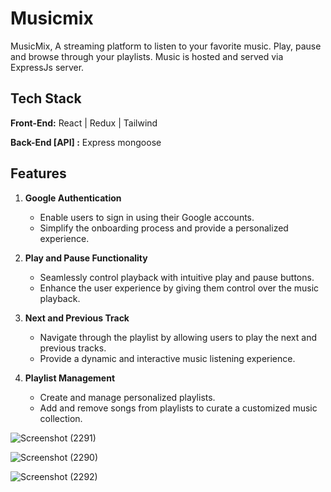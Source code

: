 
# Musicmix
 MusicMix, A streaming platform to listen to your favorite music. Play, pause and browse through your playlists. Music is hosted and served via ExpressJs server.

## Tech Stack

**Front-End:** React | Redux | Tailwind

**Back-End [API] :** Express mongoose

 ## Features

1. **Google Authentication**
   - Enable users to sign in using their Google accounts.
   - Simplify the onboarding process and provide a personalized experience.

2. **Play and Pause Functionality**
   - Seamlessly control playback with intuitive play and pause buttons.
   - Enhance the user experience by giving them control over the music playback.

3. **Next and Previous Track**
   - Navigate through the playlist by allowing users to play the next and previous tracks.
   - Provide a dynamic and interactive music listening experience.

4. **Playlist Management**
   - Create and manage personalized playlists.
   - Add and remove songs from playlists to curate a customized music collection.


![Screenshot (2291)](https://github.com/shubham-masai/Musicmix/assets/130532573/3c837304-c243-4209-bccd-b7f81f677974)
 
![Screenshot (2290)](https://github.com/shubham-masai/Musicmix/assets/130532573/4eafa37b-2e1f-4e2f-86bd-385d30ee4612)

 ![Screenshot (2292)](https://github.com/shubham-masai/Musicmix/assets/130532573/33738029-b698-4ef5-8b56-4a5f124a4b2e)
